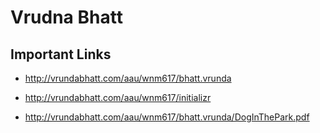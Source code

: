 # Vrudna Bhatt

## Important Links

- http://vrundabhatt.com/aau/wnm617/bhatt.vrunda

- http://vrundabhatt.com/aau/wnm617/initializr

- http://vrundabhatt.com/aau/wnm617/bhatt.vrunda/DogInThePark.pdf

